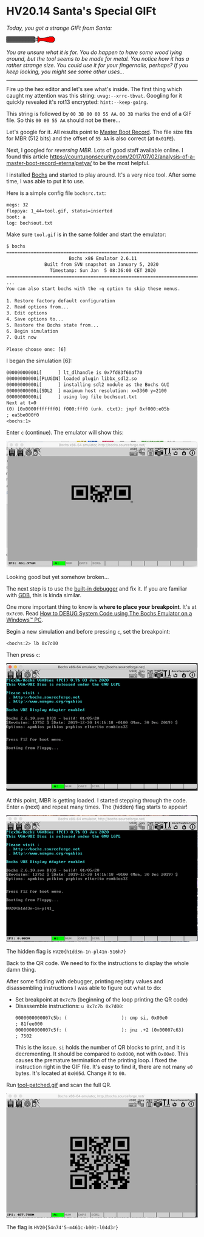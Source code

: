 # HV20.14 Santa's Special GIFt

_Today, you got a strange GIFt from Santa:_

![](tool.gif)

_You are unsure what it is for. You do happen to have some wood lying around, but the tool seems to be made for metal. You notice how it has a rather strange size. You could use it for your fingernails, perhaps? If you keep looking, you might see some other uses..._

---

Fire up the hex editor and let's see what's inside. The first thing which
caught my attention was this string: `uvag:--xrrc-tbvat`. Googling for it
quickly revealed it's rot13 encrypted: `hint:--keep-going`.

This string is followed by `00 3B 00 00 55 AA`. `00 3B` marks the end of
a GIF file. So this `00 00 55 AA` should not be there...

Let's google for it. All results point to [Master Boot Record](https://en.wikipedia.org/wiki/Master_boot_record).
The file size fits for MBR (512 bits) and the offset of `55 AA` is also correct (at `0x01FE`).

Next, I googled for _reversing MBR_. Lots of good staff available online.
I found this article https://countuponsecurity.com/2017/07/02/analysis-of-a-master-boot-record-eternalpetya/
to be the most helpful.

I installed [Bochs](https://en.wikipedia.org/wiki/Bochs) and started to play around.
It's a very nice tool. After some time, I was able to put it to use.

Here is a simple config file `bochsrc.txt`:
```
megs: 32
floppya: 1_44=tool.gif, status=inserted
boot: a
log: bochsout.txt
```

Make sure `tool.gif` is in the same folder and start the emulator:
```
$ bochs
========================================================================
                       Bochs x86 Emulator 2.6.11
              Built from SVN snapshot on January 5, 2020
                Timestamp: Sun Jan  5 08:36:00 CET 2020
========================================================================
...
You can also start bochs with the -q option to skip these menus.

1. Restore factory default configuration
2. Read options from...
3. Edit options
4. Save options to...
5. Restore the Bochs state from...
6. Begin simulation
7. Quit now

Please choose one: [6]
```

I began the simulation [6]:
```
00000000000i[      ] lt_dlhandle is 0x7fd83f60af70
00000000000i[PLUGIN] loaded plugin libbx_sdl2.so
00000000000i[      ] installing sdl2 module as the Bochs GUI
00000000000i[SDL2  ] maximum host resolution: x=3360 y=2100
00000000000i[      ] using log file bochsout.txt
Next at t=0
(0) [0x0000fffffff0] f000:fff0 (unk. ctxt): jmpf 0xf000:e05b          ; ea5be000f0
<bochs:1>
```

Enter `c` (continue). The emulator will show this:

![](qr-partial.png)

Looking good but yet somehow broken...

The next step is to use the [built-in debugger](http://bochs.sourceforge.net/doc/docbook/user/internal-debugger.html) and fix it.
If you are familiar with [GDB](https://www.gnu.org/software/gdb/), this is kinda similar.

One more important thing to know is **where to place your breakpoint**. It's  at `0x7c00`.
Read [How to DEBUG System Code using The Bochs Emulator on a Windows™ PC](https://thestarman.pcministry.com/asm/bochs/bochsdbg.html).

Begin a new simulation and before pressing `c`, set the breakpoint:
```
<bochs:2> lb 0x7c00
```

Then press `c`:

![](debug-start.png)

At this point, MBR is getting loaded. 
I started stepping through the code. Enter `n` (next) and repeat many times.
The (hidden) flag starts to appear!

![](hidden-flag.png)

The hidden flag is `HV20{h1dd3n-1n-pl41n-516h7}`

Back to the QR code. We need to fix the instructions to display the whole damn thing.

After some fiddling with debugger, printing registry values and disassembling
instructions I was able to figure out what to do:
- Set breakpoint at `0x7c7b` (beginning of the loop printing the QR code)
- Disassemble instructions: `u 0x7c7b 0x7d00`:
  ```
  0000000000007c5b: (                    ): cmp si, 0x00e0            ; 81fee000
  0000000000007c5f: (                    ): jnz .+2 (0x00007c63)      ; 7502
  ```
  This is the issue. `si` holds the number of QR blocks to print, and it is decrementing. It should be compared to `0x0000`,
  not with `0x00e0`. This causes the premature termination of the printing loop. I fixed the instruction right in the GIF file.
  It's easy to find it, there are not many `e0` bytes. It's located at `0x005d`. Change it to `00`.
  
Run [tool-patched.gif](tool-patched.gif) and scan the full QR.

![](qr.png)

The flag is `HV20{54n74'5-m461c-b00t-l04d3r}`
